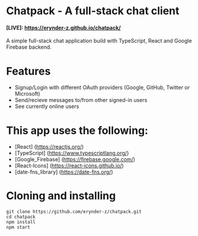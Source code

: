 # Chatpack - A full-stack chat client

#### [LIVE]: https://erynder-z.github.io/chatpack/

A simple full-stack chat application build with TypeScript, React and Google Firebase backend.

# Features

- Signup/Login with different OAuth providers (Google, GitHub, Twitter or Microsoft)
- Send/recieve messages to/from other signed-in users
- See currently online users

# This app uses the following:

- [React] (https://reactjs.org/)
- [TypeScript] (https://www.typescriptlang.org/)
- [Google_Firebase] (https://firebase.google.com/)
- [React-Icons] (https://react-icons.github.io/)
- [date-fns_library] (https://date-fns.org/)

# Cloning and installing

```
git clone https://github.com/erynder-z/chatpack.git
cd chatpack
npm install
npm start
```
